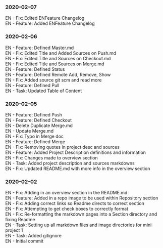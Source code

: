 ### 2020-02-07
EN - Fix: Edited ENFeature Changelog  
EN - Feature: Added ENFeature Changelog

### 2020-02-06
EN - Feature: Defined Master.md  
EN - Fix: Edited Title and Added Sources on Push.md  
EN - Fix: Edited Title and Sources on Checkout.md  
EN - Fix: Edited Title and Sources on Merge.md  
EN - Feature: Defined Status  
EN - Feature: Defined Remote Add, Remove, Show  
EN - Fix: Added source git scm and read more  
EN - Feature: Defined Pull  
EN - Task: Updated Table of Content  
  
### 2020-02-05
EN - Feature: Defined Push  
EN - Feature: Defined Checkout  
EN - Delete Duplicate Merge.md  
EN - Update Merge.md  
EN - Fix: Typo in Merge doc  
EN - Feature: Defined Merge  
EN - Fix: Removing quotes in project desc and sources  
EN - Feature: Added Project Description definitions and information  
EN - Fix: Changes made to overview section  
EN - Task: Added project description and sources markdowns  
EN - Fix: Updated README.md with more info in the overview section  
  
### 2020-02-02
EN - Fix: Adding in an overview section in the README.md  
EN - Feature: Added in a repo image to be used within Repository section  
EN - Fix: Adding correct links so Readme directs to correct section  
EN - Fix: Attempting to get check boxes to correctly format  
EN - Fix: Re-formatting the markdown pages into a Section directory and fixing Readme  
EN - Task: Setting up all markdown files and image directories for mini project 1  
EN - Task: Added gitignore  
EN - Initial commit  
